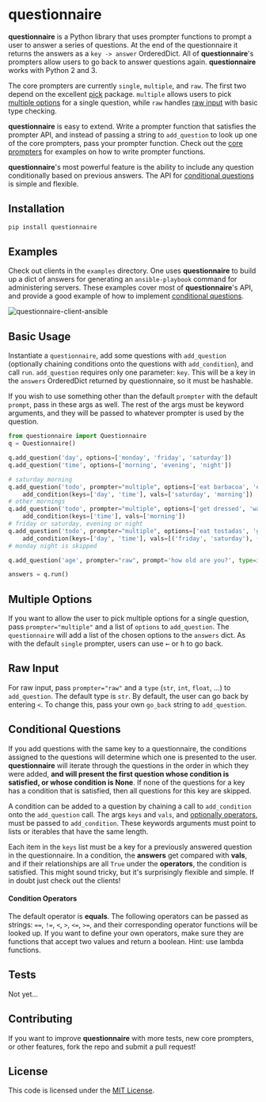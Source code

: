 # questionnaire

__questionnaire__ is a Python library that uses prompter functions to prompt a user to answer a series of questions. At the end of the questionnaire it returns the answers as a `key -> answer` OrderedDict. All of __questionnaire__'s prompters allow users to go back to answer questions again. __questionnaire__ works with Python 2 and 3.

The core prompters are currently `single`, `multiple`, and `raw`. The first two depend on the excellent [pick](https://github.com/wong2/pick) package. `multiple` allows users to pick [multiple options](#multiple-options) for a single question, while `raw` handles [raw input](#raw-input) with basic type checking.

__questionnaire__ is easy to extend. Write a prompter function that satisfies the prompter API, and instead of passing a string to `add_question` to look up one of the core prompters, pass your prompter function. Check out the [core prompters](questionnaire/prompters.py) for examples on how to write prompter functions.

__questionnaire__'s most powerful feature is the ability to include any question conditionally based on previous answers. The API for [conditional questions](#conditional-questions) is simple and flexible.

## Installation
```sh
pip install questionnaire
```

## Examples
Check out clients in the `examples` directory. One uses __questionnaire__ to build up a dict of answers for generating an `ansible-playbook` command for administering servers. These examples cover most of __questionnaire__'s API, and provide a good example of how to implement [conditional questions](#conditional-questions).

![questionnaire-client-ansible](https://raw.githubusercontent.com/kylebebak/questionnaire/master/examples/client.gif)

## Basic Usage
Instantiate a `questionnaire`, add some questions with `add_question` (optionally chaining conditions onto the questions with `add_condition`), and call `run`. `add_question` requires only one parameter: `key`. This will be a key in the `answers` OrderedDict returned by questionnaire, so it must be hashable.

If you wish to use something other than the default `prompter` with the default `prompt`, pass in these args as well. The rest of the args must be keyword arguments, and they will be passed to whatever prompter is used by the question.

~~~py
from questionnaire import Questionnaire
q = Questionnaire()

q.add_question('day', options=['monday', 'friday', 'saturday'])
q.add_question('time', options=['morning', 'evening', 'night'])

# saturday morning
q.add_question('todo', prompter="multiple", options=['eat barbacoa', 'eat pozole']).\
    add_condition(keys=['day', 'time'], vals=['saturday', 'morning'])
# other mornings
q.add_question('todo', prompter="multiple", options=['get dressed', 'walk the dog', 'go to work']).\
    add_condition(keys=['time'], vals=['morning'])
# friday or saturday, evening or night
q.add_question('todo', prompter="multiple", options=['eat tostadas', 'go to the cantina']).\
    add_condition(keys=['day', 'time'], vals=[('friday', 'saturday'), ('evening', 'night')], operators=[lambda x, y: x in y]*2)
# monday night is skipped

q.add_question('age', prompter="raw", prompt='how old are you?', type=int)

answers = q.run()
~~~

## Multiple Options
If you want to allow the user to pick multiple options for a single question, pass `prompter="multiple"` and a list of `options` to `add_question`. The `questionnaire` will add a list of the chosen options to the `answers` dict. As with the default `single` prompter, users can use <kbd>&larr;</kbd> or <kbd>h</kbd> to go back.

## Raw Input
For raw input, pass `prompter="raw"` and a `type` (`str`, `int`, `float`, ...) to `add_question`. The default type is `str`. By default, the user can go back by entering `<`. To change this, pass your own `go_back` string to `add_question`.

## Conditional Questions
If you add questions with the same key to a questionnaire, the conditions assigned to the questions will determine which one is presented to the user. __questionnaire__ will iterate through the questions in the order in which they were added, __and will present the first question whose condition is satisfied, or whose condition is None__. If none of the questions for a key has a condition that is satisfied, then all questions for this key are skipped.

A condition can be added to a question by chaining a call to `add_condition` onto the `add_question` call. The args `keys` and `vals`, and [optionally operators](#condition-operators), must be passed to `add_condition`. These keywords arguments must point to lists or iterables that have the same length.

Each item in the `keys` list must be a key for a previously answered question in the questionnaire. In a condition, the __answers__ get compared with __vals__, and if their relationships are all `True` under the __operators__, the condition is satisfied. This might sound tricky, but it's surprisingly flexible and simple. If in doubt just check out the clients!

#### Condition Operators
The default operator is __equals__. The following operators can be passed as strings: `==`, `!=`, `<`, `>`, `<=`, `>=`, and their corresponding operator functions will be looked up. If you want to define your own operators, make sure they are functions that accept two values and return a boolean. Hint: use lambda functions.

## Tests
Not yet...

## Contributing
If you want to improve __questionnaire__ with more tests, new core prompters, or other features, fork the repo and submit a pull request!

## License
This code is licensed under the [MIT License](https://opensource.org/licenses/MIT).
